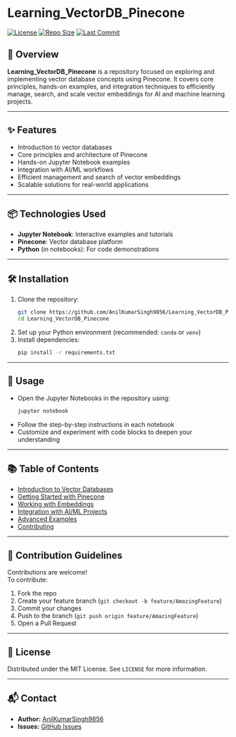 # Learning_VectorDB_Pinecone

[![License](https://img.shields.io/github/license/AnilKumarSingh9856/Learning_VectorDB_Pinecone)](LICENSE)
[![Repo Size](https://img.shields.io/github/repo-size/AnilKumarSingh9856/Learning_VectorDB_Pinecone)](https://github.com/AnilKumarSingh9856/Learning_VectorDB_Pinecone)
[![Last Commit](https://img.shields.io/github/last-commit/AnilKumarSingh9856/Learning_VectorDB_Pinecone)](https://github.com/AnilKumarSingh9856/Learning_VectorDB_Pinecone/commits/main)

## 🚀 Overview

**Learning_VectorDB_Pinecone** is a repository focused on exploring and implementing vector database concepts using Pinecone. It covers core principles, hands-on examples, and integration techniques to efficiently manage, search, and scale vector embeddings for AI and machine learning projects.

---

## ✨ Features

- Introduction to vector databases
- Core principles and architecture of Pinecone
- Hands-on Jupyter Notebook examples
- Integration with AI/ML workflows
- Efficient management and search of vector embeddings
- Scalable solutions for real-world applications

---

## 📦 Technologies Used

- **Jupyter Notebook**: Interactive examples and tutorials
- **Pinecone**: Vector database platform
- **Python** (in notebooks): For code demonstrations

---

## 🛠️ Installation

1. Clone the repository:
   ```bash
   git clone https://github.com/AnilKumarSingh9856/Learning_VectorDB_Pinecone.git
   cd Learning_VectorDB_Pinecone
   ```
2. Set up your Python environment (recommended: `conda` or `venv`)
3. Install dependencies:
   ```bash
   pip install -r requirements.txt
   ```

---

## 📖 Usage

- Open the Jupyter Notebooks in the repository using:
  ```bash
  jupyter notebook
  ```
- Follow the step-by-step instructions in each notebook
- Customize and experiment with code blocks to deepen your understanding

---

## 📚 Table of Contents

- [Introduction to Vector Databases](#)
- [Getting Started with Pinecone](#)
- [Working with Embeddings](#)
- [Integration with AI/ML Projects](#)
- [Advanced Examples](#)
- [Contributing](#)

---

## 🤝 Contribution Guidelines

Contributions are welcome!  
To contribute:

1. Fork the repo
2. Create your feature branch (`git checkout -b feature/AmazingFeature`)
3. Commit your changes
4. Push to the branch (`git push origin feature/AmazingFeature`)
5. Open a Pull Request

---

## 📄 License

Distributed under the MIT License. See `LICENSE` for more information.

---

## 📬 Contact

- **Author:** [AnilKumarSingh9856](https://github.com/AnilKumarSingh9856)
- **Issues:** [GitHub Issues](https://github.com/AnilKumarSingh9856/Learning_VectorDB_Pinecone/issues)
